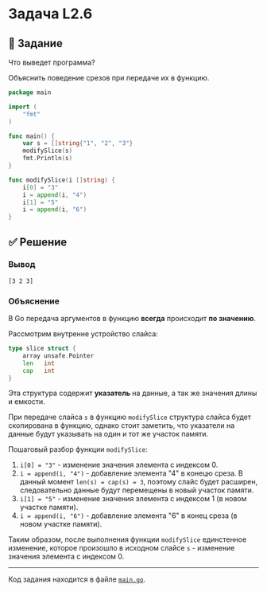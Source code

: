 # Задача L2.6
## 📝 Задание
Что выведет программа?

Объяснить поведение срезов при передаче их в функцию.

```go
package main

import (
	"fmt"
)

func main() {
	var s = []string{"1", "2", "3"}
	modifySlice(s)
	fmt.Println(s)
}

func modifySlice(i []string) {
	i[0] = "3"
	i = append(i, "4")
	i[1] = "5"
	i = append(i, "6")
}
```

## ✅ Решение
### Вывод
```
[3 2 3]
```

### Объяснение
В Go передача аргументов в функцию **всегда** происходит **по значению**. 

Рассмотрим внутренне устройство слайса:
```go
type slice struct {
    array unsafe.Pointer
    len   int
    cap   int
}
```
Эта структура содержит **указатель** на данные, а так же значения длины и емкости.

При передаче слайса `s` в функцию `modifySlice` структура слайса будет скопирована в функцию, однако стоит заметить, что указатели  на данные будут указывать на один и тот же участок памяти.

Пошаговый разбор функции `modifySlice`:
1. `i[0] = "3"` - изменение значения элемента с индексом 0.
2. `i = append(i, "4")` - добавление элемента "4" в конецю среза. В данный момент `len(s) = cap(s) = 3`, поэтому слайс будет расширен, следовательно данные будут перемещены в новый участок памяти.
3. `i[1] = "5"` - изменение значения элемента с индексом 1 (в новом участке памяти).
4. `i = append(i, "6")` - добавление элемента "6" в конец среза (в новом участке памяти).

Таким образом, после выполнения функции `modifySlice` единстенное изменение, которое произошло в исходном слайсе `s` - изменение значения элемента с индексом 0.

---
Код задания находится в файле [`main.go`](./main.go).
